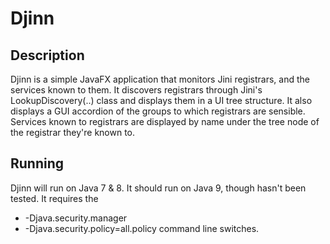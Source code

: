 # Djinn

## Description

Djinn is a simple JavaFX application that monitors Jini registrars, and the
services known to them. It discovers registrars through Jini's
LookupDiscovery(..) class and displays them in a UI tree structure. It also
displays a GUI accordion of the groups to which registrars are sensible.
Services known to registrars are displayed by name under the tree node of
the registrar they're known to.

## Running

Djinn will run on Java 7 & 8. It should run on Java 9, though hasn't been tested. It requires the
* -Djava.security.manager
* -Djava.security.policy=all.policy
command line switches.
